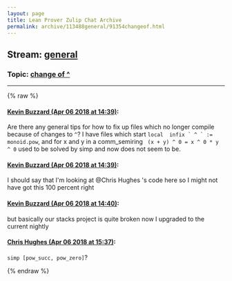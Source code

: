 ```yaml
---
layout: page
title: Lean Prover Zulip Chat Archive 
permalink: archive/113488general/91354changeof.html
---
```


## Stream: [general](index.html)
### Topic: [change of ^](91354changeof.html)

---


{% raw %}
#### [ Kevin Buzzard (Apr 06 2018 at 14:39)](https://leanprover.zulipchat.com/#narrow/stream/113488-general/topic/change%20of%20%5E/near/124717957):
<p>Are there any general tips for how to fix up files which no longer compile because of changes to <code>^</code>? I have files which start <code>local  infix ` ^ ` := monoid.pow</code>, and for x and y in a comm_semiring <code> (x + y) ^ 0 = x ^ 0 * y ^ 0</code> used to be solved by simp and now does not seem to be.</p>

#### [ Kevin Buzzard (Apr 06 2018 at 14:39)](https://leanprover.zulipchat.com/#narrow/stream/113488-general/topic/change%20of%20%5E/near/124717960):
<p>I should say that I'm looking at <span class="user-mention" data-user-id="110044">@Chris Hughes</span> 's code here so I might not have got this 100 percent right</p>

#### [ Kevin Buzzard (Apr 06 2018 at 14:40)](https://leanprover.zulipchat.com/#narrow/stream/113488-general/topic/change%20of%20%5E/near/124718005):
<p>but basically our stacks project is quite broken now I upgraded to the current nightly</p>

#### [ Chris Hughes (Apr 06 2018 at 15:37)](https://leanprover.zulipchat.com/#narrow/stream/113488-general/topic/change%20of%20%5E/near/124719712):
<p><code>simp [pow_succ, pow_zero]</code>?</p>


{% endraw %}
